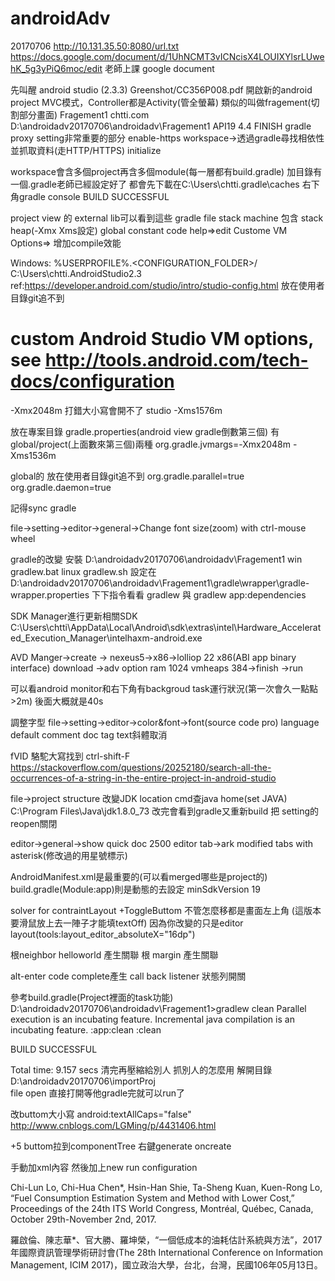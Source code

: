 # androidAdv
20170706
http://10.131.35.50:8080/url.txt
https://docs.google.com/document/d/1UhNCMT3vICNcisX4LOUIXYlsrLUwehK_5g3yPiQ6moc/edit
老師上課 google document

先叫醒 android studio (2.3.3)
Greenshot/CC356P008.pdf
開啟新的android project
MVC模式，Controller都是Activity(管全螢幕) 類似的叫做fragement(切割部分畫面)
Fragement1 chtti.com D:\androidadv20170706\androidadv\Fragement1
API19 4.4 FINISH
gradle proxy setting非常重要的部分 enable-https
workspace->透過gradle尋找相依性並抓取資料(走HTTP/HTTPS)
initialize

workspace會含多個project再含多個module(每一層都有build.gradle)
加目錄有一個.gradle老師已經設定好了
都會先下載在C:\Users\chtti\.gradle\caches
右下角gradle console BUILD SUCCESSFUL

project view 的 external lib可以看到這些 gradle file
stack machine 包含 stack heap(-Xmx Xms設定) global constant code
help=>edit Custome VM Options=> 增加compile效能 

Windows: %USERPROFILE%\.<CONFIGURATION_FOLDER>/
C:\Users\chtti\.AndroidStudio2.3
ref:https://developer.android.com/studio/intro/studio-config.html
放在使用者目錄git追不到
# custom Android Studio VM options, see http://tools.android.com/tech-docs/configuration
-Xmx2048m 打錯大小寫會開不了 studio
-Xms1576m



放在專案目錄
gradle.properties(android view gradle倒數第三個) 有global/project(上面數來第三個)兩種
org.gradle.jvmargs=-Xmx2048m -Xms1536m

global的 放在使用者目錄git追不到
org.gradle.parallel=true
org.gradle.daemon=true

記得sync gradle

file->setting->editor->general->Change font size(zoom) with ctrl-mouse wheel

gradle的改變 安裝
D:\androidadv20170706\androidadv\Fragement1
win gradlew.bat 
linux gradlew.sh
設定在D:\androidadv20170706\androidadv\Fragement1\gradle\wrapper\gradle-wrapper.properties
下下指令看看 gradlew 與 gradlew app:dependencies

SDK Manager進行更新相關SDK
C:\Users\chtti\AppData\Local\Android\sdk\extras\intel\Hardware_Accelerated_Execution_Manager\intelhaxm-android.exe

AVD Manger->create -> nexeus5->x86->lolliop 22 x86(ABI app binary interface) download
->adv option ram 1024 vmheaps 384->finish ->run

可以看android monitor和右下角有backgroud task運行狀況(第一次會久一點點>2m)
後面大概就是40s

調整字型 file->setting->editor->color&font->font(source code pro) language default comment doc tag text斜體取消

fVID 駱駝大寫找到
ctrl-shift-F
https://stackoverflow.com/questions/20252180/search-all-the-occurrences-of-a-string-in-the-entire-project-in-android-studio

file->project structure 改變JDK location cmd查java home(set JAVA) C:\Program Files\Java\jdk1.8.0_73
改完會看到gradle又重新build
把 setting的reopen關閉

editor->general->show quick doc 2500
editor tab->ark modified tabs with asterisk(修改過的用星號標示)

AndroidManifest.xml是最重要的(可以看merged哪些是project的)
build.gradle(Module:app)則是動態的去設定  minSdkVersion 19

solver for contraintLayout
+ToggleButtom 不管怎麼移都是畫面左上角
(這版本要滑鼠放上去一陣子才能填textOff)
因為你改變的只是editor layout(tools:layout_editor_absoluteX="16dp")

根neighbor helloworld 產生關聯
根 margin 產生關聯

alt-enter code complete產生  call back listener
狀態列開關

參考build.gradle(Project裡面的task功能)
D:\androidadv20170706\androidadv\Fragement1>gradlew clean
Parallel execution is an incubating feature.
Incremental java compilation is an incubating feature.
:app:clean
:clean

BUILD SUCCESSFUL

Total time: 9.157 secs
清完再壓縮給別人
抓別人的怎麼用 解開目錄 D:\androidadv20170706\importProj\
file open 直接打開等他gradle完就可以run了

改buttom大小寫
android:textAllCaps="false"
http://www.cnblogs.com/LGMing/p/4431406.html

+5 buttom拉到componentTree
右鍵generate oncreate

手動加xml內容
然後加上new run configuration

Chi-Lun Lo, Chi-Hua Chen*, Hsin-Han Shie, Ta-Sheng Kuan, Kuen-Rong Lo, “Fuel Consumption Estimation System and Method with Lower Cost,” Proceedings of the 24th ITS World Congress, Montréal, Québec, Canada, October 29th-November 2nd, 2017. 

羅啟倫、陳志華*、官大勝、羅坤榮，“一個低成本的油耗估計系統與方法”，2017年國際資訊管理學術研討會(The 28th International Conference on Information Management, ICIM 2017)，國立政治大學，台北，台灣，民國106年05月13日。